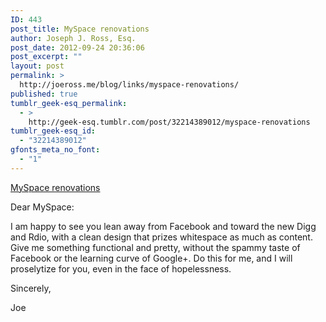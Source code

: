 ```yaml
---
ID: 443
post_title: MySpace renovations
author: Joseph J. Ross, Esq.
post_date: 2012-09-24 20:36:06
post_excerpt: ""
layout: post
permalink: >
  http://joeross.me/blog/links/myspace-renovations/
published: true
tumblr_geek-esq_permalink:
  - >
    http://geek-esq.tumblr.com/post/32214389012/myspace-renovations
tumblr_geek-esq_id:
  - "32214389012"
gfonts_meta_no_font:
  - "1"
---
```

<a href='http://thenextweb.com/insider/2012/09/24/myspace-teases-completely-rethought-service-believe-not-looks-beautiful/'>MySpace renovations</a><div class="link_description"><p>Dear MySpace:</p>

<p>I am happy to see you lean away from Facebook and toward the new Digg and Rdio, with a clean design that prizes whitespace as much as content. Give me something functional and pretty, without the spammy taste of Facebook or the learning curve of Google+. Do this for me, and I will proselytize for you, even in the face of hopelessness.</p>

<p>Sincerely,</p>

<p>Joe</p></div>